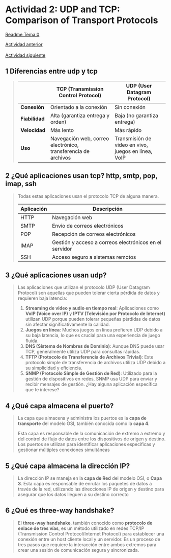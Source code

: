 # Actividad 2: UDP and TCP: Comparison of Transport Protocols

[Readme Tema 0](/Tema0/readme.md)

[Actividad anterior](0.1.md)
&emsp;&emsp;&emsp;&emsp;&emsp;&emsp;&emsp;&emsp;&emsp;&emsp;&emsp;&emsp;&emsp;&emsp;&emsp;&emsp;&emsp;&emsp;&emsp;&emsp;&emsp;&emsp;&emsp;&emsp;&emsp;&emsp;&emsp;&emsp;&emsp;&emsp;&emsp;&emsp;&emsp;
[Actividad siguiente](0.3.md)

## 1 Diferencias entre udp y tcp

>
> |    | TCP (Transmission Control Protocol) | UDP (User Datagram Protocol) |
> |------------------|-------------------------------------|------------------------------|
> | **Conexión**     | Orientado a la conexión             | Sin conexión                 |
> | **Fiabilidad**   | Alta (garantiza entrega y orden)    | Baja (no garantiza entrega)  |
> | **Velocidad**    | Más lento                           | Más rápido                   |
> | **Uso**          | Navegación web, correo electrónico, transferencia de archivos | Transmisión de video en vivo, juegos en línea, VoIP |
>

## 2 ¿Qué aplicaciones usan tcp?  http, smtp, pop, imap, ssh

>
> Todas estas aplicaciones usan el protocolo TCP de alguna manera.
>
> | Aplicación | Descripción |
> |------------|-------------|
> | HTTP       | Navegación web |
> | SMTP       | Envío de correos electrónicos |
> | POP        | Recepción de correos electrónicos |
> | IMAP       | Gestión y acceso a correos electrónicos en el servidor |
> | SSH        | Acceso seguro a sistemas remotos |
>

## 3 ¿Qué aplicaciones usan udp?

>
> Las aplicaciones que utilizan el protocolo UDP (User Datagram Protocol) son aquellas que pueden tolerar cierta pérdida de datos y requieren baja latencia:
>
> 1. **Streaming de video y audio en tiempo real**: Aplicaciones como **VoIP (Voice over IP)** y **IPTV (Televisión por Protocolo de Internet)** utilizan UDP porque pueden tolerar pequeñas pérdidas de datos sin afectar significativamente la calidad.
> 2. **Juegos en línea**: Muchos juegos en línea prefieren UDP debido a su baja latencia, lo que es crucial para una experiencia de juego fluida.
> 3. **DNS (Sistema de Nombres de Dominio)**: Aunque DNS puede usar TCP, generalmente utiliza UDP para consultas rápidas.
> 4. **TFTP (Protocolo de Transferencia de Archivos Trivial)**: Este protocolo simple de transferencia de archivos utiliza UDP debido a su simplicidad y eficiencia.
> 5. **SNMP (Protocolo Simple de Gestión de Red)**: Utilizado para la gestión de dispositivos en redes, SNMP usa UDP para enviar y recibir mensajes de gestión.
> ¿Hay alguna aplicación específica que te interese?
>

## 4 ¿Qué capa almacena el puerto?

> La capa que almacena y administra los puertos es la **capa de transporte** del modelo OSI, también conocida como la **capa 4**.
>
> Esta capa es responsable de la comunicación de extremo a extremo y del control de flujo de datos entre los dispositivos de origen y destino. Los puertos se utilizan para identificar aplicaciones específicas y gestionar múltiples conexiones simultáneas

## 5 ¿Qué capa almacena la dirección IP?

> La dirección IP se maneja en la **capa de Red**  del modelo OSI, o **Capa 3**.
> Esta capa es responsable de enrutar los paquetes de datos a través de la red, utilizando las direcciones IP de origen y destino para asegurar que los datos lleguen a su destino correcto

## 6 ¿Qué es three-way handshake?

> El **three-way handshake**, también conocido como **protocolo de enlace de tres vías**, es un método utilizado en redes TCP/IP (Transmission Control Protocol/Internet Protocol) para establecer una conexión entre un host cliente local y un servidor.
> Es un proceso de tres pasos que requiere la interacción entre ambos extremos para crear una sesión de comunicación segura y sincronizada.
>